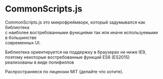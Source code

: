 # CommonScripts.js

CommonScripts.js это микрофреймворк, который задумывался как библиотека  
с наиболее востребованными функциями так или иначе используемыми в большинстве  
современных UI.

Библиотека ориентируется на поддержку в браузерах не ниже IE9, поэтому некоторые
востребованные функций ES6 (ES2015) реализованы в виде полифиллов

Распространяеся по лицензии MIT (делайте что хотите).
